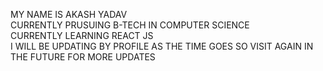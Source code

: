 MY NAME IS AKASH YADAV<BR>
CURRENTLY PRUSUING B-TECH IN COMPUTER SCIENCE<BR>
CURRENTLY LEARNING REACT JS <BR>
I WILL BE UPDATING BY PROFILE AS THE TIME GOES SO VISIT AGAIN IN THE FUTURE FOR MORE UPDATES
